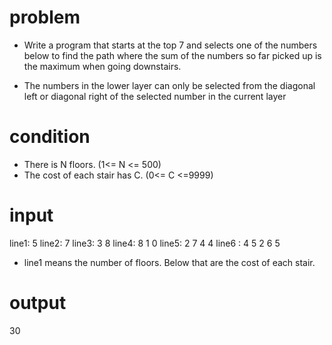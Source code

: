 # problem
- Write a program that starts at the top 7 and selects one of the numbers below to find the path where the sum of
the numbers so far picked up is the maximum when going downstairs.

- The numbers in the lower layer can only be selected from the diagonal left or diagonal right of the selected number in the current layer

# condition
- There is N floors. (1<= N <= 500)
- The cost of each stair has C. (0<= C <=9999)

# input
line1: 5
line2: 7
line3: 3 8
line4: 8 1 0
line5: 2 7 4 4
line6 : 4 5 2 6 5

- line1 means the number of floors. Below that are the cost of each stair.

# output
30
